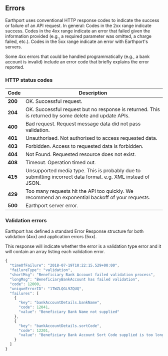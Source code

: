## Errors

Earthport uses conventional HTTP response codes to indicate the success or failure of an API request. In general: Codes in the 2xx range indicate success. Codes in the 4xx range indicate an error that failed given the information provided (e.g., a required parameter was omitted, a charge failed, etc.). Codes in the 5xx range indicate an error with Earthport's servers.

Some 4xx errors that could be handled programmatically (e.g., a bank account is invalid) include an error code that briefly explains the error reported.

### HTTP status codes

| Code        | Description           |
| ---------------|-------------------------- |
| **200**   | OK. Successful request. |
| **204**   | OK. Successful request but no response is returned. This is returned by some delete and update APIs. |
| **400**   | Bad request. Request message data did not pass validation. |
| **401**   | Unauthorised. Not authorised to access requested data. |
| **403**   | Forbidden. Access to requested data is forbidden. |
| **404**   | Not Found. Requested resource does not exist. |
| **408**   | Timeout. Operation timed out. |
| **415**   | Unsupported media type. This is probably due to submitting incorrect data format. e.g. XML instead of JSON. |
| **429**   | Too many requests hit the API too quickly. We recommend an exponential backoff of your requests. |
| **500**   | Earthport server error. |

### Validation errors

Earthport has defined a standard Error Response structure for both validation (4xx) and application errors (5xx).

This response will indicate whether the error is a validation type error and it will contain an array listing each validation error.


```javascript
{
  "timeOfFailure": "2018-07-19T10:22:15.529+00:00",
  "failureType": "validation",
  "shortMsg": "Beneficiary Bank Account failed validation process",
  "longMsg": "BeneficiaryBankAccount has failed validation",
  "code": 12000,
  "uniqueErrorID": "1TWZLQGL9ZQUQ",
  "failures": [
    {
      "key": "bankAccountDetails.bankName",
      "code": 12041,
      "value": "Beneficiary Bank Name not supplied"
    },
    {
      "key": "bankAccountDetails.sortCode",
      "code": 12201,
      "value": "Beneficiary Bank Account Sort Code supplied is too long"
    }
  ]
}
```